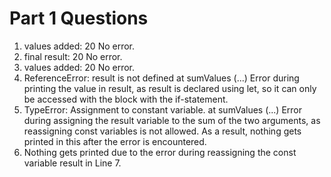 # Part 1 Questions 

1. values added: 20
    No error.
2. final result: 20
    No error.
3. values added: 20
    No error.
4. ReferenceError: result is not defined at sumValues (...)
    Error during printing the value in result, as result is declared using let, so it can only be accessed with the block with the if-statement. 
5. TypeError: Assignment to constant variable. at sumValues (...)
    Error during assigning the result variable to the sum of the two arguments, as reassigning const variables is not allowed. As a result, nothing gets printed in this after the error is encountered. 
6. Nothing gets printed due to the error during reassigning the const variable result in Line 7. 
   
   